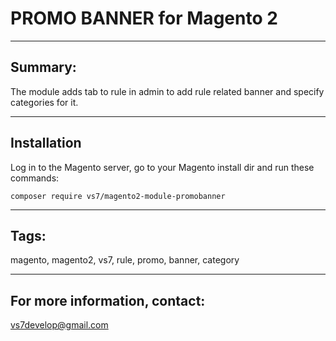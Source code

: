 # PROMO BANNER for Magento 2

***

## Summary:

The module adds tab to rule in admin to add rule related banner and specify categories for it.

***

## Installation

Log in to the Magento server, go to your Magento install dir and run these commands:
```
composer require vs7/magento2-module-promobanner
```
***

## Tags:

magento, magento2, vs7, rule, promo, banner, category

***
## For more information, contact:
<vs7develop@gmail.com>
